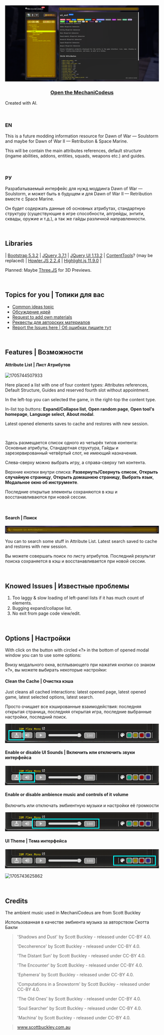 ![1705742665072](image/README/1705742665072.png)

<h3 align="center">
   <a href="https://demernkardaz.github.io/MechaniCodeus/">Open the MechaniCodeus</a>
</h3>

Created with AI.

­

### EN

This is a future modding information resource for Dawn of War — Soulstorm and maybe for Dawn of War II — Retribution & Space Marine.

This will be contain the main attributes references, default structure (ingame abilities, addons, entities, squads, weapons etc.) and guides.

­

### РУ

Разрабатываемый интерфейс для нужд моддинга Dawn of War — Soulstorm, и может быть в будущем и для Dawn of War II — Retribution вместе с Space Marine.

Он будет содержать данные об основных атрибутах, стандартную структуру (существующие в игре способности, апгрейды, энтити, сквады, оружие и т.д.), а так же гайды различной направленности.

­

## Libraries

| [Bootstrap 5.3.2](https://github.com/twbs/bootstrap) | [JQuery 3.7.1](https://github.com/jquery/jquery) | [JQuery UI 1.13.2](https://github.com/jquery/jquery-ui) | [ContentTools](https://github.com/GetmeUK/ContentTools)? (may be replaced) | [Howler.JS 2.2.4](https://github.com/goldfire/howler.js) | [Highlight.js 11.9.0](https://github.com/highlightjs/highlight.js) |

Planned: Maybe [Three.JS](https://github.com/mrdoob/three.js) for 3D Previews.

­

## Topics for you | Топики для вас

* [Common ideas topic](https://github.com/DemerNkardaz/MechaniCodeus/discussions/1)
* [Обсуждение идей](https://github.com/DemerNkardaz/MechaniCodeus/discussions/4)
* [Request to add own materials](https://github.com/DemerNkardaz/MechaniCodeus/discussions/2)
* [Реквесты для авторских материалов](https://github.com/DemerNkardaz/MechaniCodeus/discussions/3)
* [Report the Issues here | Об ошибках пишите тут](https://github.com/DemerNkardaz/MechaniCodeus/issues)

­

## Features | Возможности

#### Attribute List | Лист Атрибутов

![1705744507933](image/README/1705744507933.gif)

Here placed a list with one of four content types: Attributes references, Default Structure, Guides and reserved fourth slot without appointment.

In the left-top you can selected the game, in the right-top the content type.

In-list top buttons: **Expand/Collapse list**, **Open random page**, **Open tool's homepage**, **Language select**, **About modal**.

Latest opened elements saves to cache and restores with new session.

­

Здесь размещается список одного из четырёх типов контента: Основные атрибуты, Стандартная структура, Гайды и зарезервированный четвёртый слот, не имеющий назначения.

Слева-сверху можно выбрать игру, а справа-сверху тип контента.

Верхние кнопки внутри списка: **Развернуть/Свернуть список**, **Открыть случайную страницу**, **Открыть домашнюю страницу**, **Выбрать язык**, **Модальное окно об инструменте**.

Последние открытые элементы сохраняются в кэш и восстанавливаются при новой сессии.

­

#### Search | Поиск

![1705745216500](image/README/1705745216500.gif)

You can to search some stuff in Attribute List. Latest search saved to cache and restores with new session.

Вы можете совершать поиск по листу атрибутов. Последний результат поиска сохраняется в кэш и восстанавливается при новой сессии.

­

## Knowed Issues | Известные проблемы

1. Too laggy & slow loading of left-panel lists if it has much count of elements.
2. Bugging expand/collapse list.
3. No exit from page code view/edit.

­

## Options | Настройки

With click on the button with circled «?» in the bottom of opened modal window you can to use some options:

Внизу модального окна, всплывающего при нажатия кнопки со знаком «?», вы можете выбирать некоторые настройки:

#### Clean the Cache | Очистка кэша

Just cleans all cached interactions: latest opened page, latest opened game, latest selected options, latest search.

Просто очищает все кэшированные взаимодействия: последняя открытая страница, последняя открытая игра, последние выбранные настройки, последний поиск.

![1705743152995](image/README/1705743152995.png)

#### Enable or disable UI Sounds | Включить или отключить звуки интерфейса

![1705743284869](image/README/1705743284869.png)

#### Enable or disable ambience music and controls of it volume

Включить или отключать эмбиентную музыки и настройки её громкости

![1705743362997](image/README/1705743362997.png)

#### UI Theme | Тема интерфейса

![1705743526003](image/README/1705743526003.png)

![1705743625862](image/README/1705743625862.png)

­

## Credits

The ambient music used in MechaniCodeus are from Scott Buckley

Использованная в качестве эмбиента музыка за авторством Скотта Бакли

> 'Shadows and Dust' by Scott Buckley - released under CC-BY 4.0.
>
> 'Decoherence' by Scott Buckley - released under CC-BY 4.0.
>
> 'The Distant Sun' by Scott Buckley - released under CC-BY 4.0.
>
> 'The Encounter' by Scott Buckley - released under CC-BY 4.0.
>
> 'Ephemera' by Scott Buckley - released under CC-BY 4.0.
>
> 'Computations in a Snowstorm' by Scott Buckley - released under CC-BY 4.0.
>
> 'The Old Ones' by Scott Buckley - released under CC-BY 4.0.
>
> 'Soul Searcher' by Scott Buckley - released under CC-BY 4.0.
>
> 'Machina' by Scott Buckley - released under CC-BY 4.0.

> www.scottbuckley.com.au
